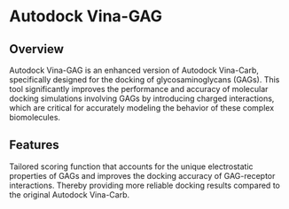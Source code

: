 # Autodock Vina-GAG

## Overview

Autodock Vina-GAG is an enhanced version of Autodock Vina-Carb, specifically designed for the docking of glycosaminoglycans (GAGs). This tool significantly improves the performance and accuracy of molecular docking simulations involving GAGs by introducing charged interactions, which are critical for accurately modeling the behavior of these complex biomolecules.

## Features

Tailored scoring function that accounts for the unique electrostatic properties of GAGs and improves the docking accuracy of GAG-receptor interactions. Thereby providing more reliable docking results compared to the original Autodock Vina-Carb.


